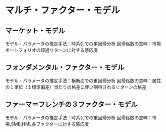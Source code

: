 # マルチ・ファクター・モデル

## マーケット・モデル
モデル・パラメータの推定手法：時系列での単回帰分析
回帰係数の意味：市場ポートフォリオの超過リターンに対する感応度

## フォンダメンタル・ファクター・モデル
モデル・パラメータの推定手法：横断面での重回帰分析
回帰係数の意味：属性の１単位（１標準偏差）当たりの格差に伴い期待されるリターンの格差

## ファーマ＝フレンチの３ファクター・モデル
モデル・パラメータの推定手法：時系列での重回帰分析
回帰係数の意味：市場,SMB,HML各ファクターに対する感応度
